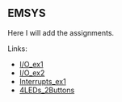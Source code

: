 ## EMSYS

Here I will add the assignments.

Links:
- [I/O_ex1](./Homework1/Homework1/main.c)
- [I/O_ex2](./Homework2/Homework2/main.c)
- [Interrupts_ex1](./Interrupts/Interrupts)
- [4LEDs_2Buttons](./Interrupts2/Interrupts2/main.c)
